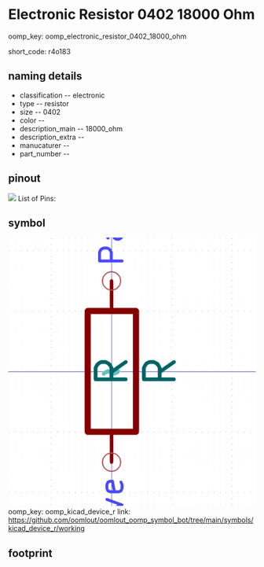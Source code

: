 # Electronic Resistor 0402 18000 Ohm
oomp_key: oomp_electronic_resistor_0402_18000_ohm  

short_code: r4o183
## naming details
* classification -- electronic
* type -- resistor
* size -- 0402
* color -- 
* description_main -- 18000_ohm
* description_extra -- 
* manucaturer -- 
* part_number -- 
## pinout
![](working_pinout_600.png)
List of Pins:

## symbol

![](symbol/0/working/working_600.png)  
oomp_key: oomp_kicad_device_r
link: https://github.com/oomlout/oomlout_oomp_symbol_bot/tree/main/symbols/kicad_device_r/working


## footprint
